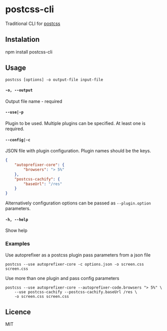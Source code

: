 # postcss-cli

Traditional CLI for [postcss]

## Instalation

npm install postcss-cli

## Usage

    postcss [options] -o output-file input-file

#### `-o, --output`

Output file name - required

#### `--use|-p`

Plugin to be used. Multiple plugins can be specified. At least one is required.

#### `--config|-c`

JSON file with plugin configuration. Plugin names should be the keys.

````json
{
    "autoprefixer-core": {
        "browsers": "> 5%"
    },
    "postcss-cachify": {
        "baseUrl": "/res"
    }
}
````

Alternatively configuration options can be passed as `--plugin.option` parameters.

#### `-h, --help`

Show help

### Examples

Use autoprefixer as a postcss plugin pass parameters from a json file

    postcss --use autoprefixer-core -c options.json -o screen.css screen.css

Use more than one plugin and pass config parameters

    postcss --use autoprefixer-core --autoprefixer-code.browsers "> 5%" \
        --use postcss-cachify --postcss-cachify.baseUrl /res \
        -o screen.css screen.css

## Licence

MIT

[postcss]: https://github.com/postcss/postcss